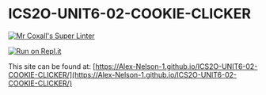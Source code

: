 # ICS2O-UNIT6-02-COOKIE-CLICKER

[![Mr Coxall's Super Linter](https://github.com/Alex-Nelson-1/ICS2O-UNIT6-02-COOKIE-CLICKER/workflows/Mr%20Coxall's%20Super%20Linter/badge.svg)](https://github.com/Alex-Nelson-1/ICS2O-UNIT6-02-COOKIE-CLICKER/actions)

[![Run on Repl.it](https://repl.it/badge/github/Alex-Nelson-1/ICS2O-UNIT6-02-COOKIE-CLICKER)](https://repl.it/github/Alex-Nelson-1/ICS2O-UNIT6-02-COOKIE-CLICKER)

This site can be found at: [https://Alex-Nelson-1.github.io/ICS2O-UNIT6-02-COOKIE-CLICKER/](https://Alex-Nelson-1.github.io/ICS2O-UNIT6-02-COOKIE-CLICKER/)

